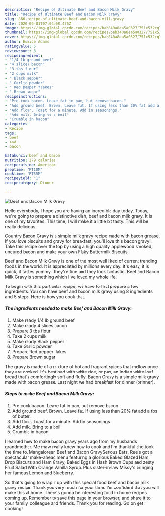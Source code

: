 ```yaml
---
description: "Recipe of Ultimate Beef and Bacon Milk Gravy"
title: "Recipe of Ultimate Beef and Bacon Milk Gravy"
slug: 866-recipe-of-ultimate-beef-and-bacon-milk-gravy
date: 2020-09-01T07:04:08.475Z
image: https://img-global.cpcdn.com/recipes/bab340a8ea5a0327/751x532cq70/beef-and-bacon-milk-gravy-recipe-main-photo.jpg
thumbnail: https://img-global.cpcdn.com/recipes/bab340a8ea5a0327/751x532cq70/beef-and-bacon-milk-gravy-recipe-main-photo.jpg
cover: https://img-global.cpcdn.com/recipes/bab340a8ea5a0327/751x532cq70/beef-and-bacon-milk-gravy-recipe-main-photo.jpg
author: Eunice Adams
ratingvalue: 5
reviewcount: 3
recipeingredient:
- "1/4 lb ground beef"
- "4 slices bacon"
- "3 tbs flour"
- "2 cups milk"
- " Black pepper"
- " Garlic powder"
- " Red pepper flakes"
- " Brown sugar"
recipeinstructions:
- "Pre cook bacon. Leave fat in pan, but remove bacon."
- "Add ground beef. Brown. Leave fat. If using less than 20% fat add a tbs of butter."
- "Add flour. Toast for a minute. Add in seasonings."
- "Add milk. Bring to a boil"
- "Crumble in bacon"
categories:
- Recipe
tags:
- beef
- and
- bacon

katakunci: beef and bacon 
nutrition: 279 calories
recipecuisine: American
preptime: "PT10M"
cooktime: "PT55M"
recipeyield: "1"
recipecategory: Dinner

---
```



![Beef and Bacon Milk Gravy](https://img-global.cpcdn.com/recipes/bab340a8ea5a0327/751x532cq70/beef-and-bacon-milk-gravy-recipe-main-photo.jpg)

Hello everybody, I hope you are having an incredible day today. Today, we're going to prepare a distinctive dish, beef and bacon milk gravy. It is one of my favorites. This time, I will make it a little bit tasty. This will be really delicious.

Country Bacon Gravy is a simple milk gravy recipe made with bacon grease. If you love biscuits and gravy for breakfast, you&#39;ll love this bacon gravy! Take this recipe over the top by using a high quality, applewood smoked, uncured bacon and make your own Flaky Buttermilk Biscuits.

Beef and Bacon Milk Gravy is one of the most well liked of current trending foods in the world. It is appreciated by millions every day. It's easy, it is quick, it tastes yummy. They're fine and they look fantastic. Beef and Bacon Milk Gravy is something which I've loved my whole life.


To begin with this particular recipe, we have to first prepare a few ingredients. You can have beef and bacon milk gravy using 8 ingredients and 5 steps. Here is how you cook that.

<!--inarticleads1-->

##### The ingredients needed to make Beef and Bacon Milk Gravy:

1. Make ready 1/4 lb ground beef
1. Make ready 4 slices bacon
1. Prepare 3 tbs flour
1. Take 2 cups milk
1. Make ready  Black pepper
1. Take  Garlic powder
1. Prepare  Red pepper flakes
1. Prepare  Brown sugar


The gravy is made of a mixture of hot and fragrant spices that mellow once they are cooked. It&#39;s best had with white rice, or pav, an Indian white loaf bread that&#39;s comfortingly soft and fluffy. Bacon Gravy is a simple milk gravy made with bacon grease. Last night we had breakfast for dinner (brinner). 

<!--inarticleads2-->

##### Steps to make Beef and Bacon Milk Gravy:

1. Pre cook bacon. Leave fat in pan, but remove bacon.
1. Add ground beef. Brown. Leave fat. If using less than 20% fat add a tbs of butter.
1. Add flour. Toast for a minute. Add in seasonings.
1. Add milk. Bring to a boil
1. Crumble in bacon


I learned how to make bacon gravy years ago from my husbands grandmother. Me maw really knew how to cook and I&#39;m thankful she took the time to. Mangalorean Beef and Bacon GravySerious Eats. Ree&#39;s got a spectacular make-ahead menu featuring a glorious Baked Glazed Ham, Drop Biscuits and Ham Gravy, Baked Eggs in Hash Brown Cups and zesty Fruit Salad With Orange Vanilla Syrup. Plus sister-in-law Missy&#39;s bringing her famous Lemon and Blueberry. 

So that's going to wrap it up with this special food beef and bacon milk gravy recipe. Thank you very much for your time. I'm confident that you will make this at home. There's gonna be interesting food in home recipes coming up. Remember to save this page in your browser, and share it to your family, colleague and friends. Thank you for reading. Go on get cooking!
